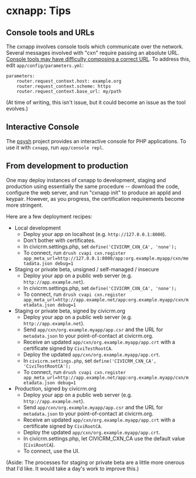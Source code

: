 # cxnapp: Tips

## Console tools and URLs

The cxnapp involves console tools which communicate over the network.
Several messages involved with "cxn" require passing an absolute URL.
[Console tools may have difficulty composing a correct
URL](http://symfony.com/doc/current/cookbook/console/sending_emails.html).
To address this, edit `app/config/parameters.yml`:

```
parameters:
    router.request_context.host: example.org
    router.request_context.scheme: https
    router.request_context.base_url: my/path
```

(At time of writing, this isn't issue, but it could become an issue as
the tool evolves.)

## Interactive Console

The [psysh](http://psysh.org/) project provides an interactive console
for PHP applications. To use it with `cxnapp`, run `app/console repl`.

## From development to production

One may deploy instances of cxnapp to development, staging and production
using essentially the same procedure -- download the code, configure the web
server, and run "cxnapp init" to produce an appId and keypair.  However, as
you progress, the certification requirements become more stringent.

Here are a few deployment recipes:

 * Local development
   * Deploy your app on localhost (e.g. `http://127.0.0.1:8000`).
   * Don't bother with certificates.
   * In civicrm.settings.php, set `define('CIVICRM_CXN_CA', 'none');`
   * To connect, run `drush cvapi cxn.register app_meta_url=http://127.0.0.1:8000/app:org.example.myapp/cxn/metadata.json debug=1`
 * Staging or private beta, unsigned / self-managed / insecure
   * Deploy your app on a public web server (e.g. `http://app.example.net`).
   * In civicrm.settings.php, set `define('CIVICRM_CXN_CA', 'none');`
   * To connect, run `drush cvapi cxn.register app_meta_url=http://app.example.net/app:org.example.myapp/cxn/metadata.json debug=1`
 * Staging or private beta, signed by civicrm.org
   * Deploy your app on a public web server (e.g. `http://app.example.net`).
   * Send `app/cxn/org.example.myapp/app.csr` and the URL for `metadata.json` to your point-of-contact at civicrm.org.
   * Receive an updated `app/cxn/org.example.myapp/app.crt` with a certificate signed by `CiviTestRootCA`.
   * Deploy the updated `app/cxn/org.example.myapp/app.crt`.
   * In `civicrm.settings.php`, set `define('CIVICRM_CXN_CA', 'CiviTestRootCA');`
   * To connect, run `drush cvapi cxn.register app_meta_url=http://app.example.net/app:org.example.myapp/cxn/metadata.json debug=1`
 * Production, signed by civicrm.org
   * Deploy your app on a public web server (e.g. `http://app.example.net`).
   * Send `app/cxn/org.example.myapp/app.csr` and the URL for `metadata.json` to your point-of-contact at civicrm.org.
   * Receive an updated `app/cxn/org.example.myapp/app.crt` with a certificate signed by `CiviRootCA`.
   * Deploy the updated `app/cxn/org.example.myapp/app.crt`.
   * In civicrm.settings.php, let CIVICRM_CXN_CA use the default value (`CiviRootCA`).
   * To connect, use the UI.

(Aside: The processes for staging or private beta are a little more onerous
that I'd like.  It would take a day's work to improve this.)
